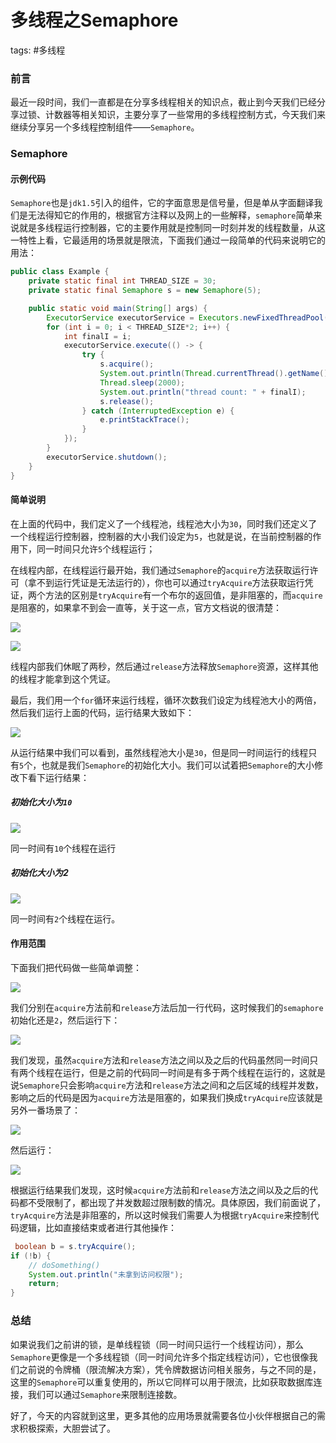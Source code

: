 # 多线程之Semaphore
tags: #多线程

### 前言

最近一段时间，我们一直都是在分享多线程相关的知识点，截止到今天我们已经分享过锁、计数器等相关知识，主要分享了一些常用的多线程控制方式，今天我们来继续分享另一个多线程控制组件——`Semaphore`。

### Semaphore

#### 示例代码

`Semaphore`也是`jdk1.5`引入的组件，它的字面意思是信号量，但是单从字面翻译我们是无法得知它的作用的，根据官方注释以及网上的一些解释，`semaphore`简单来说就是多线程运行控制器，它的主要作用就是控制同一时刻并发的线程数量，从这一特性上看，它最适用的场景就是限流，下面我们通过一段简单的代码来说明它的用法：

```java
public class Example {
    private static final int THREAD_SIZE = 30;
    private static final Semaphore s = new Semaphore(5);

    public static void main(String[] args) {
        ExecutorService executorService = Executors.newFixedThreadPool(THREAD_SIZE);
        for (int i = 0; i < THREAD_SIZE*2; i++) {
            int finalI = i;
            executorService.execute(() -> {
                try {
                    s.acquire();
                    System.out.println(Thread.currentThread().getName() + " currentTimeMillis: "+ System.currentTimeMillis());
                    Thread.sleep(2000);
                    System.out.println("thread count: " + finalI);
                    s.release();
                } catch (InterruptedException e) {
                    e.printStackTrace();
                }
            });
        }
        executorService.shutdown();
    }
}
```

#### 简单说明

在上面的代码中，我们定义了一个线程池，线程池大小为`30`，同时我们还定义了一个线程运行控制器，控制器的大小我们设定为`5`，也就是说，在当前控制器的作用下，同一时间只允许`5`个线程运行；

在线程内部，在线程运行最开始，我们通过`Semaphore`的`acquire`方法获取运行许可（拿不到运行凭证是无法运行的），你也可以通过`tryAcquire`方法获取运行凭证，两个方法的区别是`tryAcquire`有一个布尔的返回值，是非阻塞的，而`acquire`是阻塞的，如果拿不到会一直等，关于这一点，官方文档说的很清楚：

![](https://syske-pic-bed.oss-cn-hangzhou.aliyuncs.com/imgs/20210712081920.png)

![](https://syske-pic-bed.oss-cn-hangzhou.aliyuncs.com/imgs/20210712082048.png)

线程内部我们休眠了两秒，然后通过`release`方法释放`Semaphore`资源，这样其他的线程才能拿到这个凭证。

最后，我们用一个`for`循环来运行线程，循环次数我们设定为线程池大小的两倍，然后我们运行上面的代码，运行结果大致如下：

![](https://syske-pic-bed.oss-cn-hangzhou.aliyuncs.com/imgs/20210712082442.png)

从运行结果中我们可以看到，虽然线程池大小是`30`，但是同一时间运行的线程只有`5`个，也就是我们`Semaphore`的初始化大小。我们可以试着把`Semaphore`的大小修改下看下运行结果：

##### 初始化大小为`10`

![](https://syske-pic-bed.oss-cn-hangzhou.aliyuncs.com/imgs/20210712082743.png)

同一时间有`10`个线程在运行

##### 初始化大小为2

![](https://syske-pic-bed.oss-cn-hangzhou.aliyuncs.com/imgs/20210712082900.png)

同一时间有`2`个线程在运行。

#### 作用范围

下面我们把代码做一些简单调整：

![](https://syske-pic-bed.oss-cn-hangzhou.aliyuncs.com/imgs/20210712083610.png)

我们分别在`acquire`方法前和`release`方法后加一行代码，这时候我们的`semaphore`初始化还是`2`，然后运行下：

![](https://syske-pic-bed.oss-cn-hangzhou.aliyuncs.com/imgs/20210712084001.png)

我们发现，虽然`acquire`方法和`release`方法之间以及之后的代码虽然同一时间只有两个线程在运行，但是之前的代码同一时间是有多于两个线程在运行的，这就是说`Semaphore`只会影响`acquire`方法和`release`方法之间和之后区域的线程并发数，影响之后的代码是因为`acquire`方法是阻塞的，如果我们换成`tryAcquire`应该就是另外一番场景了：

![](https://syske-pic-bed.oss-cn-hangzhou.aliyuncs.com/imgs/20210712085555.png)

然后运行：

![](https://syske-pic-bed.oss-cn-hangzhou.aliyuncs.com/imgs/20210712085705.png)

根据运行结果我们发现，这时候`acquire`方法前和`release`方法之间以及之后的代码都不受限制了，都出现了并发数超过限制数的情况。具体原因，我们前面说了，`tryAcquire`方法是非阻塞的，所以这时候我们需要人为根据`tryAcquire`来控制代码逻辑，比如直接结束或者进行其他操作：

```java
 boolean b = s.tryAcquire();
if (!b) {
    // doSomething()
    System.out.println("未拿到访问权限");
    return;
}
```

### 总结

如果说我们之前讲的锁，是单线程锁（同一时间只运行一个线程访问），那么`Semaphore`更像是一个多线程锁（同一时间允许多个指定线程访问），它也很像我们之前说的令牌桶（限流解决方案），凭令牌数据访问相关服务，与之不同的是，这里的`Semaphore`可以重复使用的，所以它同样可以用于限流，比如获取数据库连接，我们可以通过`Semaphore`来限制连接数。

好了，今天的内容就到这里，更多其他的应用场景就需要各位小伙伴根据自己的需求积极探索，大胆尝试了。